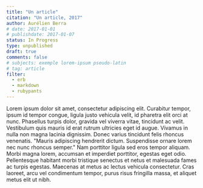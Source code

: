 ```yaml
---
title: "Un article"
citation: "Un article, 2017"
author: Aurélien Berra
# date: 2017-01-01
# publishdate: 2017-01-07
status: In Progress
type: unpublished
draft: true
comments: false
# subjects: exemple lorem-ipsum pseudo-latin
# tag: article
filter:
  - erb
  - markdown
  - rubypants
---
```


Lorem ipsum dolor sit amet, consectetur adipiscing elit. Curabitur tempor, ipsum id tempor congue, ligula justo vehicula velit, id pharetra elit orci at nunc. Phasellus turpis dolor, gravida vel viverra vitae, tincidunt ac velit. Vestibulum quis mauris id erat rutrum ultricies eget id augue. Vivamus in nulla non magna lacinia dignissim. Donec varius tincidunt felis rhoncus venenatis. "Mauris adipiscing hendrerit dictum. Suspendisse ornare lorem nec nunc rhoncus semper." Nam porttitor ligula sed eros tempor aliquam. Morbi magna lorem, accumsan et imperdiet porttitor, egestas eget odio. Pellentesque habitant morbi tristique senectus et netus et malesuada fames ac turpis egestas. Maecenas at metus ac lectus vehicula consectetur. Cras laoreet, arcu vel condimentum tempor, purus risus fringilla massa, et aliquet metus elit ut nibh.
